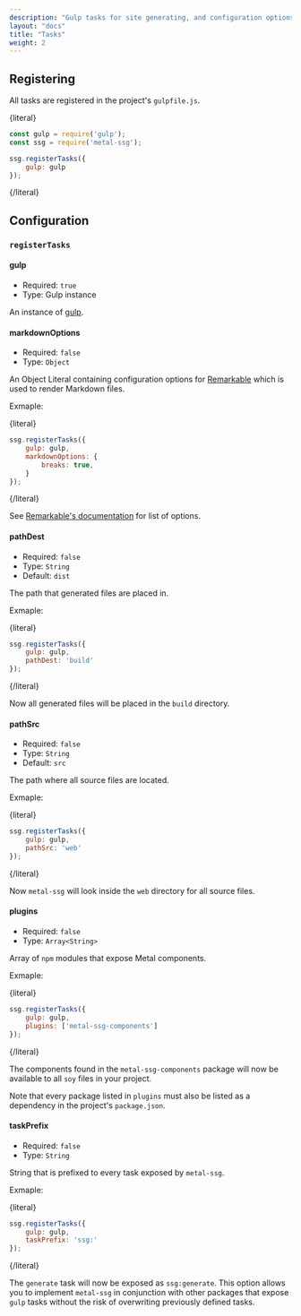 ```yaml
---
description: "Gulp tasks for site generating, and configuration options."
layout: "docs"
title: "Tasks"
weight: 2
---
```


<article id="article1">

## Registering

All tasks are registered in the project's `gulpfile.js`.

{literal}

```js
const gulp = require('gulp');
const ssg = require('metal-ssg');

ssg.registerTasks({
	gulp: gulp
});
```

{/literal}

</article>

<article id="article2">

## Configuration

### `registerTasks`

#### gulp

- Required: `true`
- Type: Gulp instance

An instance of [gulp](http://gulpjs.com/).

#### markdownOptions

- Required: `false`
- Type: `Object`

An Object Literal containing configuration options
for [Remarkable](https://github.com/jonschlinkert/remarkable) which is
used to render Markdown files.

Exmaple:

{literal}

```js
ssg.registerTasks({
	gulp: gulp,
	markdownOptions: {
		breaks: true,
	}
});
```

{/literal}

See [Remarkable's documentation](https://github.com/jonschlinkert/remarkable#options) for
list of options.

#### pathDest

- Required: `false`
- Type: `String`
- Default: `dist`

The path that generated files are placed in.

Exmaple:

{literal}

```js
ssg.registerTasks({
	gulp: gulp,
	pathDest: 'build'
});
```

{/literal}

Now all generated files will be placed in the `build` directory.

#### pathSrc

- Required: `false`
- Type: `String`
- Default: `src`

The path where all source files are located.

Exmaple:

{literal}

```js
ssg.registerTasks({
	gulp: gulp,
	pathSrc: 'web'
});
```

{/literal}

Now `metal-ssg` will look inside the `web` directory for all source files.

#### plugins

- Required: `false`
- Type: `Array<String>`

Array of `npm` modules that expose Metal components.

Exmaple:

{literal}

```js
ssg.registerTasks({
	gulp: gulp,
	plugins: ['metal-ssg-components']
});
```

{/literal}

The components found in the `metal-ssg-components` package will now be available
to all `soy` files in your project.

Note that every package listed in `plugins` must also be listed as a dependency
in the project's `package.json`.

#### taskPrefix

- Required: `false`
- Type: `String`

String that is prefixed to every task exposed by `metal-ssg`.

Exmaple:

{literal}

```js
ssg.registerTasks({
	gulp: gulp,
	taskPrefix: 'ssg:'
});
```

{/literal}

The `generate` task will now be exposed as `ssg:generate`. This option allows
you to implement `metal-ssg` in conjunction with other packages that
expose `gulp` tasks without the risk of overwriting previously defined tasks.

</article>
